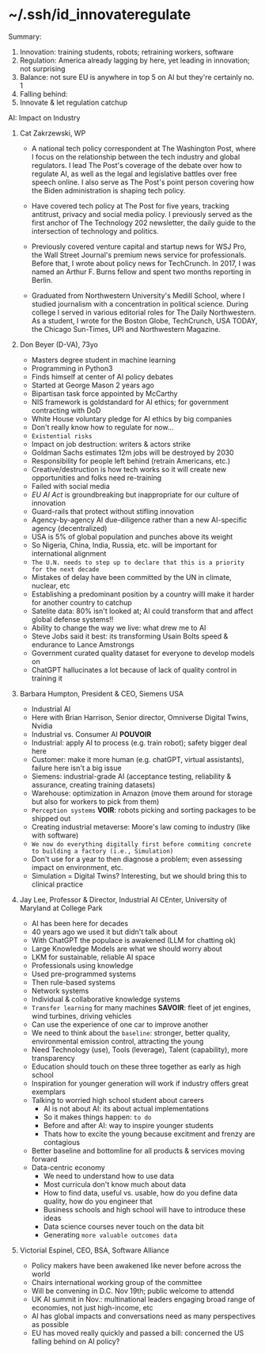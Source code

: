 # ~/.ssh/id_innovateregulate

Summary:

1. Innovation: training students, robots; retraining workers, software
2. Regulation: America already lagging by here, yet leading in innovation; not surprising
3. Balance: not sure EU is anywhere in top 5 on AI but they're certainly no. 1
4. Falling behind: 
5. Innovate & let regulation catchup 

AI: Impact on Industry

1. Cat Zakrzewski, WP

   - A national tech policy correspondent at The Washington Post, where I focus on the relationship between the tech industry and global regulators. I lead The Post's coverage of the debate over how to regulate AI, as well as the legal and legislative battles over free speech online. I also serve as The Post's point person covering how the Biden administration is shaping tech policy. 

   - Have covered tech policy at The Post for five years, tracking antitrust, privacy and social media policy. I previously served as the first anchor of The Technology 202 newsletter, the daily guide to the intersection of technology and politics. 

   - Previously covered venture capital and startup news for WSJ Pro, the Wall Street Journal's premium news service for professionals. Before that, I wrote about policy news for TechCrunch. In 2017, I was named an Arthur F. Burns fellow and spent two months reporting in Berlin. 

   - Graduated from Northwestern University's Medill School, where I studied journalism with a concentration in political science. During college I served in various editorial roles for The Daily Northwestern. As a student, I wrote for the Boston Globe, TechCrunch, USA TODAY, the Chicago Sun-Times, UPI and Northwestern Magazine.

2. Don Beyer (D-VA), 73yo
   - Masters degree student in machine learning
   - Programming in Python3
   - Finds himself at center of AI policy debates
   - Started at George Mason 2 years ago
   - Bipartisan task force appointed by McCarthy
   - NIS framework is goldstandard for AI ethics; for government contracting with DoD
   - White House voluntary pledge for AI ethics by big companies
   - Don't really know how to regulate for now... 
   - `Existential risks`
   - Impact on job destruction: writers & actors strike
   - Goldman Sachs estimates 12m jobs will be destroyed by 2030
   - Responsibility for people left behind (retrain Americans, etc.)
   - Creative/destruction is how tech works so it will create new opportunities and folks need re-training
   - Failed with social media
   - *EU AI Act* is groundbreaking but inappropriate for our culture of innovation
   - Guard-rails that protect without stifling innovation
   - Agency-by-agency AI due-diligence rather than a new AI-specific agency (decentralized)
   - USA is 5% of global population and punches above its weight
   - So Nigeria, China, India, Russia, etc. will be important for international alignment
   - `The U.N. needs to step up to declare that this is a priority for the next decade`
   - Mistakes of delay have been committed by the UN in climate, nuclear, etc
   - Establishing a predominant position by a country willl make it harder for another country to catchup
   - Satelite data: 80% isn't looked at; AI could transform that and affect global defense systems!!
   - Ability to change the way we live: what drew me to AI
   - Steve Jobs said it best: its transforming Usain Bolts speed & endurance to Lance Amstrongs
   - Government curated quality dataset for everyone to develop models on
   - ChatGPT hallucinates a lot because of lack of quality control in training it

3. Barbara Humpton, President & CEO, Siemens USA
   - Industrial AI
   - Here with Brian Harrison, Senior director, Omniverse Digital Twins, Nvidia
   - Industrial vs. Consumer AI **POUVOIR**
   - Industrial: apply AI to process (e.g. train robot); safety bigger deal here
   - Customer: make it more human (e.g. chatGPT, virtual assistants), failure here isn't a big issue
   - Siemens: industrial-grade AI (acceptance testing, reliability & assurance, creating training datasets)
   - Warehouse: optimization in Amazon (move them around for storage but also for workers to pick from them)
   - `Perception systems` **VOIR**: robots picking and sorting packages to be shipped out
   - Creating industrial metaverse: Moore's law coming to industry (like with software)
   - `We now do everything digitally first before commiting concrete to building a factory (i.e., Simulation)`
   - Don't use for a year to then diagnose a problem; even assessing impact on environment, etc.
   - Simulation = Digital Twins? Interesting, but we should bring this to clinical practice


4. Jay Lee, Professor & Director, Industrial AI CEnter, University of Maryland at College Park
   - AI has been here for decades 
   - 40 years ago we used it but didn't talk about
   - With ChatGPT the populace is awakened (LLM for chatting ok)
   - Large Knowledge Models are what we should worry about 
   - LKM for sustainable, reliable AI space 
   - Professionals using knowledge
   - Used pre-programmed systems
   - Then rule-based systems
   - Network systems 
   - Individual & collaborative knowledge systems
   - `Transfer learning` for many machines **SAVOIR**: fleet of jet engines, wind turbines, driving vehicles
   - Can use the experience of one car to improve another 
   - We need to think about the `baseline`: stronger, better quality, environmental emission control, attracting the young
   - Need Technology (use), Tools (leverage), Talent (capability), more transparency
   - Education should touch on these three together as early as high school
   - Inspiration for younger generation will work if industry offers great exemplars
   - Talking to worried high school student about careers
      - AI is not about AI: its about actual implementations
      - So it makes things happen: `to do`
      - Before and after AI: way to inspire younger students
      - Thats how to excite the young because excitment and frenzy are contagious
   - Better baseline and bottomline for all products & services moving forward
   - Data-centric economy
      - We need to understand how to use data
      - Most curricula don't know much about data
      - How to find data, useful vs. usable, how do you define data quality, how do you engineer that
      - Business schools and high school will have to introduce these ideas
      - Data science courses never touch on the data bit
      - Generating `more valuable outcomes data`

5. Victorial Espinel, CEO, BSA, Software Alliance
   - Policy makers have been awakened like never before across the world
   - Chairs international working group of the committee 
   - Will be convening in D.C. Nov 19th; public welcome to attendd
   - UK AI summit in Nov.: multinational leaders engaging broad range of economies, not just high-income, etc
   - AI has global impacts and conversations need as many perspectives as possible
   - EU has moved really quickly and passed a bill: concerned the US falling behind on AI policy?
